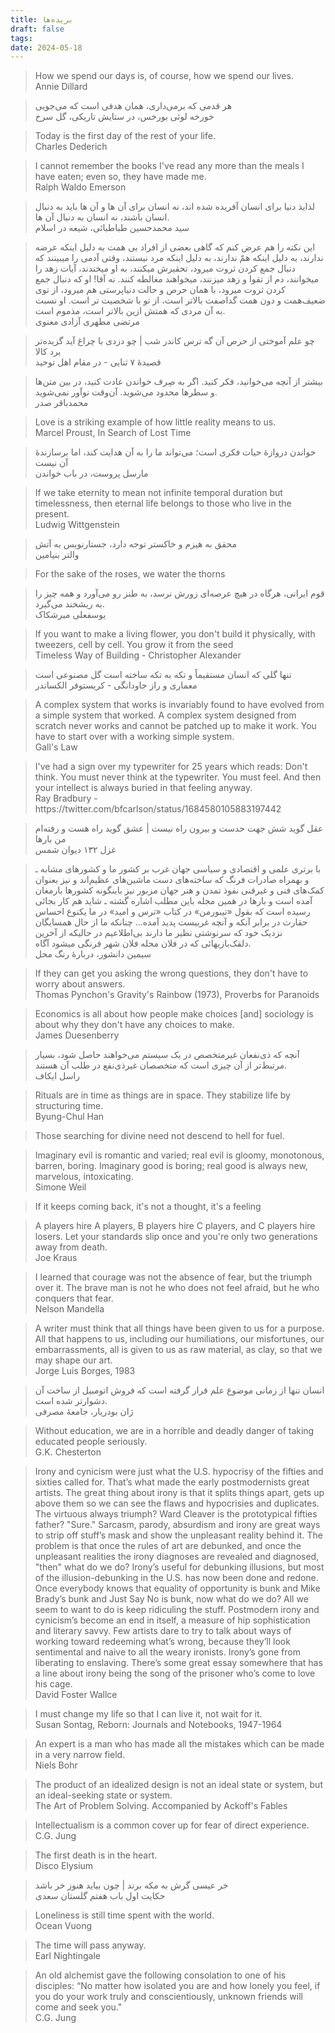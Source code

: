 ```yaml
---
title: بریده‌ها
draft: false
tags: 
date: 2024-05-18
---
```

<blockquote class="english-blockquote">How we spend our days is, of course, how we spend our lives. 
<footer class="english-footer">Annie Dillard</footer></blockquote>

<blockquote class="farsi-blockquote">هر قدمی که برمی‌داری، همان هدفی است که می‌جویی<footer class="farsi-footer">خورخه لوئی بورخس، در ستایش تاریکی، گل سرخ</footer></blockquote>


<blockquote class="english-blockquote">Today is the first day of the rest of your life.  
<footer class="english-footer">Charles Dederich</footer></blockquote>

<blockquote class="english-blockquote">I cannot remember the books I've read any more than the meals I have eaten; even so, they have made me.<footer class="english-footer">Ralph Waldo Emerson</footer></blockquote>

<blockquote class="farsi-blockquote">لذایذ دنیا برای انسان آفریده شده اند، نه انسان برای آن ها و آن ها باید به دنبال انسان باشند، نه انسان به دنبال آن ها.  <footer class="farsi-footer">سید محمدحسین طباطبائی، شیعه در اسلام</footer></blockquote>

<blockquote class="farsi-blockquote">این نکته را هم عرض کنم که گاهی بعضی از افراد بی همت به دلیل اینکه عرضه ندارند، به دلیل اینکه همّ ندارند، به دلیل اینکه مرد نیستند، وقتی آدمی را میبینند که دنبال جمع کردن ثروت میرود، تحقیرش میکنند، به او میخندند، آیات زهد را میخوانند، دم از تقوا و زهد میزنند، میخواهند مغالطه کنند. نه آقا! او که دنبال جمع کردن ثروت میرود، با همان حرص و حالت دنیاپرستی هم میرود، از توی ضعیف‌همت و دون همت گداصفت بالاتر است، از تو با شخصیت تر است. او نسبت به آن مردی که همتش ازین بالاتر است، مذموم است.<footer class="farsi-footer">مرتضی مطهری آزادی معنوی</footer></blockquote>

<blockquote class="farsi-blockquote">چو علم آموختی از حرص آن گه ترس کاندر شب | چو دزدی با چراغ آید گزیده‌تر برد کالا<footer class="farsi-footer">قصیدهٔ ۷ ثنایی - در مقام اهل توحید</footer></blockquote>

<blockquote class="farsi-blockquote">بیشتر از آنچه می‌خوانید، فکر کنید. اگر به صِرف خواندن عادت کنید، در بین متن‌ها و سطرها محدود می‌شوید. آن‌وقت نوآور نمی‌شوید.<footer class="farsi-footer">محمدباقر صدر</footer></blockquote>

<blockquote class="english-blockquote">Love is a striking example of how little reality means to us.<footer class="english-footer">Marcel Proust, In Search of Lost Time</footer></blockquote>

<blockquote class="farsi-blockquote">خواندن دروازهٔ حیات فکری است؛ می‌تواند ما را به آن هدایت کند، اما برسازندهٔ آن نیست<footer class="farsi-footer">مارسل پروست، در باب خواندن</footer></blockquote>

<blockquote class="english-blockquote">If we take eternity to mean not infinite temporal duration but timelessness, then eternal life belongs to those who live in the present.<footer class="english-footer">Ludwig Wittgenstein</footer></blockquote>

<blockquote class="farsi-blockquote">محقق به هیزم و خاکستر توجه دارد، جستارنویس به آتش<footer class="farsi-footer">والتر بنیامین</footer></blockquote>

<blockquote class="english-blockquote">For the sake of the roses, we water the thorns</blockquote>

<blockquote class="farsi-blockquote">قوم ايرانی، هرگاه در هيچ عرصه‌ای زورش نرسد، به طنز رو می‌آورد و همه چيز را به ريشخند می‌گيرد.<footer class="farsi-footer">یوسفعلی میرشکاک</footer></blockquote>

<blockquote class="english-blockquote">If you want to make a living flower, you don't build it physically, with tweezers, cell by cell. You grow it from the seed<footer class="english-footer">Timeless Way of Building - Christopher Alexander</footer></blockquote>

<blockquote class="farsi-blockquote">تنها گلی که انسان مستقیماً و تکه به تکه ساخته است گل مصنوعی است<footer class="farsi-footer">معماری و راز جاودانگی - کریستوفر الکساندر</footer></blockquote>

<blockquote class="english-blockquote">A complex system that works is invariably found to have evolved from a simple system that worked. A complex system designed from scratch never works and cannot be patched up to make it work. You have to start over with a working simple system.<footer class="english-footer">Gall's Law</footer></blockquote>

<blockquote class="english-blockquote">I've had a sign over my typewriter for 25 years which reads: Don't think. You must never think at the typewriter. You must feel. And then your intellect is always buried in that feeling anyway.<footer class="english-footer">Ray Bradbury - https://twitter.com/bfcarlson/status/1684580105883197442</footer></blockquote>

<blockquote class="farsi-blockquote">عقل گوید شش جهت حدست و بیرون راه نیست | عشق گوید راه هست و رفته‌ام من بارها<footer class="farsi-footer">غزل ۱۳۲ دیوان شمس</footer></blockquote>

<blockquote class="farsi-blockquote">با برتری علمی و اقتصادی و سیاسی جهان غرب بر کشور ما و کشورهای مشابه ـ و بهمراه صادرات فرنگ که ساخته‌های دست ماشین‌های عظیم‌اند و نیز بعنوان کمک‌های فنی و غیرفنی نفوذ تمدن و هنر جهان مزبور نیز باینگونه کشورها بارمغان آمده است و بارها در همین مجله باین مطلب اشاره گشته ـ شاید هم کار بجائی رسیده است که بقول «تیبورمن» در کتاب «ترس و امید» در ما یکنوع احساس حقارت در برابر آنکه و آنچه غربیست پدید آمده… چنانکه ما از حال همسایگان نزدیک خود که سرنوشتی نظیر ما دارند بی‌اطلاعیم در حالیکه از آخرین دلقک‌بازیهائی که در فلان محله فلان شهر فرنگی میشود آگاه.<footer class="farsi-footer">سیمین دانشور، دربارهٔ رنگ محل</footer></blockquote>

<blockquote class="english-blockquote">If they can get you asking the wrong questions, they don't have to worry about answers.<footer class="english-footer">Thomas Pynchon's Gravity's Rainbow (1973), Proverbs for Paranoids</footer></blockquote>

<blockquote class="english-blockquote">Economics is all about how people make choices [and] sociology is about why they don't have any choices to make.<footer class="english-footer">James Duesenberry</footer></blockquote>

<blockquote class="farsi-blockquote">آنچه که ذی‌نفعان غیرمتخصص در یک سیستم می‌خواهند حاصل شود، بسیار مرتبط‌تر از آن چیزی است که متخصصان غیرذی‌نفع در طلب آن هستند.<footer class="farsi-footer">راسل ایکاف</footer></blockquote>

<blockquote class="english-blockquote">Rituals are in time as things are in space. They stabilize life by structuring time.<footer class="english-footer">Byung-Chul Han</footer></blockquote>

<blockquote class="english-blockquote">Those searching for divine need not descend to hell for fuel.</blockquote>

<blockquote class="english-blockquote">Imaginary evil is romantic and varied; real evil is gloomy, monotonous, barren, boring. Imaginary good is boring; real good is always new, marvelous, intoxicating.<footer class="english-footer">Simone Weil</footer></blockquote>

<blockquote class="english-blockquote">If it keeps coming back, it's not a thought, it's a feeling</blockquote>

<blockquote class="english-blockquote">A players hire A players, B players hire C players, and C players hire losers. Let your standards slip once and you're only two generations away from death.<footer class="english-footer">Joe Kraus</footer></blockquote>

<blockquote class="english-blockquote">I learned that courage was not the absence of fear, but the triumph over it. The brave man is not he who does not feel afraid, but he who conquers that fear.<footer class="english-footer">Nelson Mandella</footer></blockquote>

<blockquote class="english-blockquote">A writer must think that all things have been given to us for a purpose. All that happens to us, including our humiliations, our misfortunes, our embarrassments, all is given to us as raw material, as clay, so that we may shape our art.<footer class="english-footer">Jorge Luis Borges, 1983</footer></blockquote>

<blockquote class="farsi-blockquote">انسان تنها از زمانی موضوع علم قرار گرفته است که فروش اتومبیل از ساخت آن دشوارتر شده است.<footer class="farsi-footer">ژان بودریار، جامعهٔ مصرفی</footer></blockquote>

<blockquote class="english-blockquote">Without education, we are in a horrible and deadly danger of taking educated people seriously.<footer class="english-footer">G.K. Chesterton</footer></blockquote>

<blockquote class="english-blockquote">Irony and cynicism were just what the U.S. hypocrisy of the fifties and sixties called for. That’s what made the early postmodernists great artists. The great thing about irony is that it splits things apart, gets up above them so we can see the flaws and hypocrisies and duplicates. The virtuous always triumph? Ward Cleaver is the prototypical fifties father? "Sure." Sarcasm, parody, absurdism and irony are great ways to strip off stuff’s mask and show the unpleasant reality behind it. The problem is that once the rules of art are debunked, and once the unpleasant realities the irony diagnoses are revealed and diagnosed, "then" what do we do? Irony’s useful for debunking illusions, but most of the illusion-debunking in the U.S. has now been done and redone. Once everybody knows that equality of opportunity is bunk and Mike Brady’s bunk and Just Say No is bunk, now what do we do? All we seem to want to do is keep ridiculing the stuff. Postmodern irony and cynicism’s become an end in itself, a measure of hip sophistication and literary savvy. Few artists dare to try to talk about ways of working toward redeeming what’s wrong, because they’ll look sentimental and naive to all the weary ironists. Irony’s gone from liberating to enslaving. There’s some great essay somewhere that has a line about irony being the song of the prisoner who’s come to love his cage.<footer class="english-footer">David Foster Wallce</footer></blockquote>
<blockquote class="english-blockquote">I must change my life so that I can live it, not wait for it.<footer class="english-footer">Susan Sontag, Reborn: Journals and Notebooks, 1947-1964</footer></blockquote>

<blockquote class="english-blockquote">An expert is a man who has made all the mistakes which can be made in a very narrow field.<footer class="english-footer">Niels Bohr</footer></blockquote>

<blockquote class="english-blockquote">The product of an idealized design is not an ideal state or system, but an ideal-seeking state or system.<footer class="english-footer">The Art of Problem Solving. Accompanied by Ackoff's Fables</footer></blockquote>
<blockquote class="english-blockquote">Intellectualism is a common cover up for fear of direct experience.<footer class="english-footer">C.G. Jung</footer></blockquote>

<blockquote class="english-blockquote">The first death is in the heart.<footer class="english-footer">Disco Elysium</footer></blockquote>

<blockquote class="farsi-blockquote">خر عیسی گرش به مکه برند | چون بیاید هنوز خر باشد<footer class="farsi-footer">حکایت اول باب هفتم گلستان سعدی</footer></blockquote>

<blockquote class="english-blockquote">Loneliness is still time spent with the world.<footer class="english-footer">Ocean Vuong</footer></blockquote>

<blockquote class="english-blockquote">The time will pass anyway.<footer class="english-footer">Earl Nightingale</footer></blockquote>

<blockquote class="english-blockquote">An old alchemist gave the following consolation to one of his disciples: “No matter how isolated you are and how lonely you feel, if you do your work truly and conscientiously, unknown friends will come and seek you."<footer class="english-footer">C.G. Jung</footer></blockquote>
